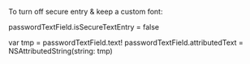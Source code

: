 To turn off secure entry & keep a custom font:

passwordTextField.isSecureTextEntry = false

var tmp = passwordTextField.text!
passwordTextField.attributedText = NSAttributedString(string: tmp)
